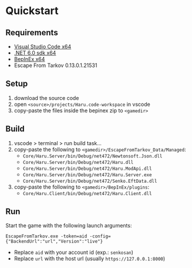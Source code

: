 # Quickstart

## Requirements

- [Visual Studio Code x64](https://code.visualstudio.com/docs/?dv=win64)
- [.NET 6.0 sdk x64](https://dotnet.microsoft.com/en-us/download/dotnet/6.0)
- [BepInEx x64](https://github.com/BepInEx/BepInEx/releases/latest)
- Escape From Tarkov 0.13.0.1.21531

## Setup

1. download the source code
2. open `<source>/projects/Haru.code-workspace` in vscode
3. copy-paste the files inside the bepinex zip to `<gamedir>`

## Build

1. vscode > terminal > run build task...
2. copy-paste the following to `<gamedir>/EscapeFromTarkov_Data/Managed`:
    - `Core/Haru.Server/bin/Debug/net472/Newtonsoft.Json.dll`
    - `Core/Haru.Server/bin/Debug/net472/Haru.dll`
    - `Core/Haru.Server/bin/Debug/net472/Haru.ModApi.dll`
    - `Core/Haru.Server/bin/Debug/net472/Haru.Server.exe`
    - `Core/Haru.Server/bin/Debug/net472/Senko.EftData.dll`
3. copy-paste the following to `<gamedir>/BepInEx/plugins`:
    - `Core/Haru.Client/bin/Debug/net472/Haru.Client.dll`

## Run

Start the game with the following launch arguments:

```
EscapeFromTarkov.exe -token=aid -config={"BackendUrl":"url","Version":"live"}
```

- Replace `aid` with your account id (exp.: `senkosan`)
- Replace `url` with the host url (usually `https://127.0.0.1:8000`)
